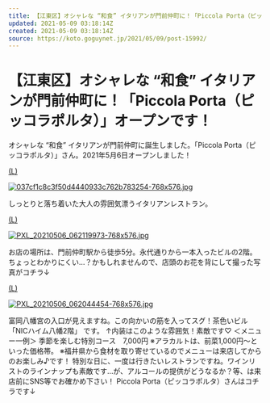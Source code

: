 ```yaml
---
title: 【江東区】オシャレな “和食” イタリアンが門前仲町に！「Piccola Porta（ピッコラポルタ）」オープンです！ | 号外NET 江東区
updated: 2021-05-09 03:18:14Z
created: 2021-05-09 03:18:14Z
source: https://koto.goguynet.jp/2021/05/09/post-15992/
---
```


# 【江東区】オシャレな “和食” イタリアンが門前仲町に！「Piccola Porta（ピッコラポルタ）」オープンです！

オシャレな “和食” イタリアンが門前仲町に誕生しました。「Piccola Porta（ピッコラポルタ）」さん。2021年5月6日オープンしました！

[(L)](https://koto.goguynet.jp/wp-content/uploads/sites/112/2021/05/037cf1c8c3f50d4440933c762b783254.jpg)

[![037cf1c8c3f50d4440933c762b783254-768x576.jpg](../_resources/037cf1c8c3f50d4440933c762b783254-768x576.jpg)](https://koto.goguynet.jp/wp-content/uploads/sites/112/2021/05/037cf1c8c3f50d4440933c762b783254.jpg)

しっとりと落ち着いた大人の雰囲気漂うイタリアンレストラン。

[(L)](https://koto.goguynet.jp/wp-content/uploads/sites/112/2021/05/PXL_20210506_062119973.jpg)

[![PXL_20210506_062119973-768x576.jpg](../_resources/PXL_20210506_062119973-768x576.jpg)](https://koto.goguynet.jp/wp-content/uploads/sites/112/2021/05/PXL_20210506_062119973.jpg)

お店の場所は、門前仲町駅から徒歩5分。永代通りから一本入ったビルの2階。ちょっとわかりにくい…？かもしれませんので、店頭のお花を背にして撮った写真がコチラ↓

[(L)](https://koto.goguynet.jp/wp-content/uploads/sites/112/2021/05/PXL_20210506_062044454.jpg)

[![PXL_20210506_062044454-768x576.jpg](../_resources/PXL_20210506_062044454-768x576.jpg)](https://koto.goguynet.jp/wp-content/uploads/sites/112/2021/05/PXL_20210506_062044454.jpg)

富岡八幡宮の入口が見えますね。この向かいの筋を入ってスグ！茶色いビル「NICハイム八幡2階」 です。
↑内装はこのような雰囲気！素敵です♡
＜メニュー一例＞
季節を楽しむ特別コース　7,000円
※アラカルトは、前菜1,000円〜といった価格帯。
※福井県から食材を取り寄せているのでメニューは来店してからのお楽しみ♪です！
特別な日に、一度は行きたいレストランですね。ワインリストのラインナップも素敵です…が、アルコールの提供がどうなるか？等、は来店前にSNS等でお確かめ下さい！
Piccola Porta（ピッコラポルタ）さんはコチラです↓